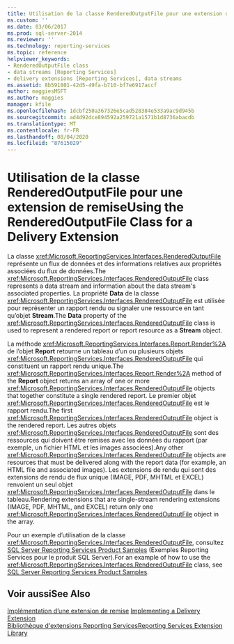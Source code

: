 ```yaml
---
title: Utilisation de la classe RenderedOutputFile pour une extension de remise | Microsoft Docs
ms.custom: ''
ms.date: 03/06/2017
ms.prod: sql-server-2014
ms.reviewer: ''
ms.technology: reporting-services
ms.topic: reference
helpviewer_keywords:
- RenderedOutputFile class
- data streams [Reporting Services]
- delivery extensions [Reporting Services], data streams
ms.assetid: 8b591801-42d5-49fa-b710-bf7e6917accf
author: maggiesMSFT
ms.author: maggies
manager: kfile
ms.openlocfilehash: 1dcbf250a367326e5cad528384e533a9ac9d945b
ms.sourcegitcommit: ad4d92dce894592a259721a1571b1d8736abacdb
ms.translationtype: MT
ms.contentlocale: fr-FR
ms.lasthandoff: 08/04/2020
ms.locfileid: "87615029"
---
```

# <a name="using-the-renderedoutputfile-class-for-a-delivery-extension"></a><span data-ttu-id="98bc6-102">Utilisation de la classe RenderedOutputFile pour une extension de remise</span><span class="sxs-lookup"><span data-stu-id="98bc6-102">Using the RenderedOutputFile Class for a Delivery Extension</span></span>
  <span data-ttu-id="98bc6-103">La classe <xref:Microsoft.ReportingServices.Interfaces.RenderedOutputFile> représente un flux de données et des informations relatives aux propriétés associées du flux de données.</span><span class="sxs-lookup"><span data-stu-id="98bc6-103">The <xref:Microsoft.ReportingServices.Interfaces.RenderedOutputFile> class represents a data stream and information about the data stream's associated properties.</span></span> <span data-ttu-id="98bc6-104">La propriété **Data** de la classe <xref:Microsoft.ReportingServices.Interfaces.RenderedOutputFile> est utilisée pour représenter un rapport rendu ou signaler une ressource en tant qu’objet **Stream**.</span><span class="sxs-lookup"><span data-stu-id="98bc6-104">The **Data** property of the <xref:Microsoft.ReportingServices.Interfaces.RenderedOutputFile> class is used to represent a rendered report or report resource as a **Stream** object.</span></span>  
  
 <span data-ttu-id="98bc6-105">La méthode <xref:Microsoft.ReportingServices.Interfaces.Report.Render%2A> de l’objet **Report** retourne un tableau d’un ou plusieurs objets <xref:Microsoft.ReportingServices.Interfaces.RenderedOutputFile> qui constituent un rapport rendu unique.</span><span class="sxs-lookup"><span data-stu-id="98bc6-105">The <xref:Microsoft.ReportingServices.Interfaces.Report.Render%2A> method of the **Report** object returns an array of one or more <xref:Microsoft.ReportingServices.Interfaces.RenderedOutputFile> objects that together constitute a single rendered report.</span></span> <span data-ttu-id="98bc6-106">Le premier objet <xref:Microsoft.ReportingServices.Interfaces.RenderedOutputFile> est le rapport rendu.</span><span class="sxs-lookup"><span data-stu-id="98bc6-106">The first <xref:Microsoft.ReportingServices.Interfaces.RenderedOutputFile> object is the rendered report.</span></span> <span data-ttu-id="98bc6-107">Les autres objets <xref:Microsoft.ReportingServices.Interfaces.RenderedOutputFile> sont des ressources qui doivent être remises avec les données du rapport (par exemple, un fichier HTML et les images associées).</span><span class="sxs-lookup"><span data-stu-id="98bc6-107">Any other <xref:Microsoft.ReportingServices.Interfaces.RenderedOutputFile> objects are resources that must be delivered along with the report data (for example, an HTML file and associated images).</span></span> <span data-ttu-id="98bc6-108">Les extensions de rendu qui sont des extensions de rendu de flux unique (IMAGE, PDF, MHTML et EXCEL) renvoient un seul objet <xref:Microsoft.ReportingServices.Interfaces.RenderedOutputFile> dans le tableau.</span><span class="sxs-lookup"><span data-stu-id="98bc6-108">Rendering extensions that are single-stream rendering extensions (IMAGE, PDF, MHTML, and EXCEL) return only one <xref:Microsoft.ReportingServices.Interfaces.RenderedOutputFile> object in the array.</span></span>  
  
 <span data-ttu-id="98bc6-109">Pour un exemple d’utilisation de la classe <xref:Microsoft.ReportingServices.Interfaces.RenderedOutputFile>, consultez [SQL Server Reporting Services Product Samples](https://go.microsoft.com/fwlink/?LinkId=177889) (Exemples Reporting Services pour le produit SQL Server).</span><span class="sxs-lookup"><span data-stu-id="98bc6-109">For an example of how to use the <xref:Microsoft.ReportingServices.Interfaces.RenderedOutputFile> class, see [SQL Server Reporting Services Product Samples](https://go.microsoft.com/fwlink/?LinkId=177889).</span></span>  
  
## <a name="see-also"></a><span data-ttu-id="98bc6-110">Voir aussi</span><span class="sxs-lookup"><span data-stu-id="98bc6-110">See Also</span></span>  
 <span data-ttu-id="98bc6-111">[Implémentation d’une extension de remise](implementing-a-delivery-extension.md) </span><span class="sxs-lookup"><span data-stu-id="98bc6-111">[Implementing a Delivery Extension](implementing-a-delivery-extension.md) </span></span>  
 [<span data-ttu-id="98bc6-112">Bibliothèque d'extensions Reporting Services</span><span class="sxs-lookup"><span data-stu-id="98bc6-112">Reporting Services Extension Library</span></span>](../reporting-services-extension-library.md)  
  
  
